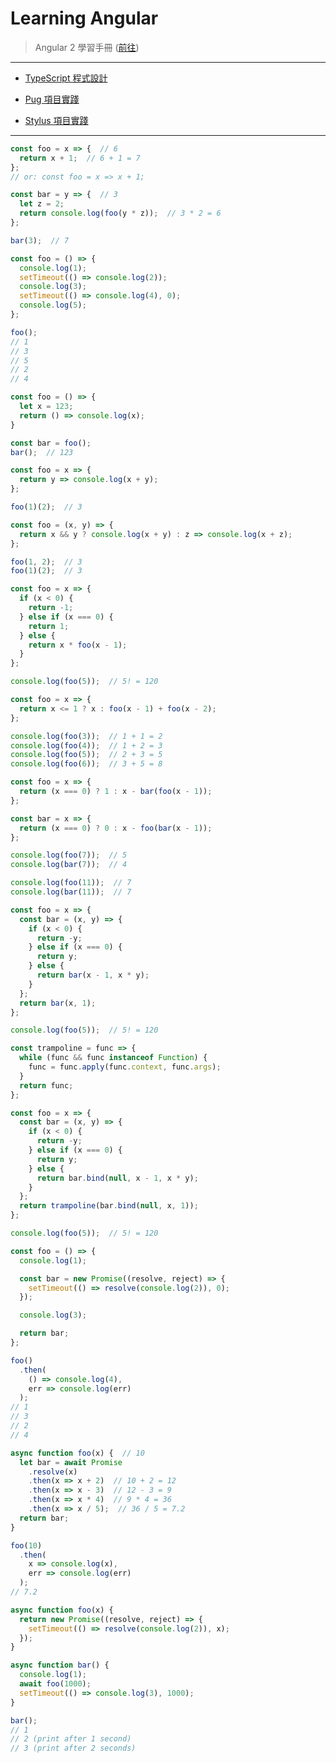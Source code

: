 # Learning Angular

> Angular 2 學習手冊 ([前往](https://github.com/Shyam-Chen/JavaScript-GO/blob/master/professional-angular/README.md))

***

* [TypeScript 程式設計](https://github.com/Shyam-Chen/Technical-Manual/blob/master/programming-in-typescript.md)

* [Pug 項目實踐](https://github.com/Shyam-Chen/Technical-Manual/blob/master/practical-pug.md)
* [Stylus 項目實踐](https://github.com/Shyam-Chen/Technical-Manual/blob/master/practical-stylus.md)

***

```js
const foo = x => {  // 6
  return x + 1;  // 6 + 1 = 7
};
// or: const foo = x => x + 1;

const bar = y => {  // 3
  let z = 2;
  return console.log(foo(y * z));  // 3 * 2 = 6
};

bar(3);  // 7
```

```js
const foo = () => {
  console.log(1);
  setTimeout(() => console.log(2));
  console.log(3);
  setTimeout(() => console.log(4), 0);
  console.log(5);
};

foo();
// 1
// 3
// 5
// 2
// 4
```

```js
const foo = () => {
  let x = 123;
  return () => console.log(x);
}

const bar = foo();
bar();  // 123
```

```js
const foo = x => {
  return y => console.log(x + y);
};

foo(1)(2);  // 3
```

```js
const foo = (x, y) => {
  return x && y ? console.log(x + y) : z => console.log(x + z);
};

foo(1, 2);  // 3
foo(1)(2);  // 3
```

```js
const foo = x => {
  if (x < 0) {
    return -1;
  } else if (x === 0) {
    return 1;
  } else {
    return x * foo(x - 1);
  }
};

console.log(foo(5));  // 5! = 120
```

```js
const foo = x => {
  return x <= 1 ? x : foo(x - 1) + foo(x - 2);
};

console.log(foo(3));  // 1 + 1 = 2
console.log(foo(4));  // 1 + 2 = 3
console.log(foo(5));  // 2 + 3 = 5
console.log(foo(6));  // 3 + 5 = 8
```

```js
const foo = x => {
  return (x === 0) ? 1 : x - bar(foo(x - 1));
};

const bar = x => {
  return (x === 0) ? 0 : x - foo(bar(x - 1));
};

console.log(foo(7));  // 5
console.log(bar(7));  // 4

console.log(foo(11));  // 7
console.log(bar(11));  // 7
```

```js
const foo = x => {
  const bar = (x, y) => {
    if (x < 0) {
      return -y;
    } else if (x === 0) {
      return y;
    } else {
      return bar(x - 1, x * y);
    }
  };
  return bar(x, 1);
};

console.log(foo(5));  // 5! = 120
```

```js
const trampoline = func => {
  while (func && func instanceof Function) {
    func = func.apply(func.context, func.args);
  }
  return func;
};

const foo = x => {
  const bar = (x, y) => {
    if (x < 0) {
      return -y;
    } else if (x === 0) {
      return y;
    } else {
      return bar.bind(null, x - 1, x * y);
    }
  };
  return trampoline(bar.bind(null, x, 1));
};

console.log(foo(5));  // 5! = 120
```

```js
const foo = () => {
  console.log(1);

  const bar = new Promise((resolve, reject) => {
    setTimeout(() => resolve(console.log(2)), 0);
  });

  console.log(3);

  return bar;
};

foo()
  .then(
    () => console.log(4),
    err => console.log(err)
  );
// 1
// 3
// 2
// 4
```

```js
async function foo(x) {  // 10
  let bar = await Promise
    .resolve(x)
    .then(x => x + 2)  // 10 + 2 = 12
    .then(x => x - 3)  // 12 - 3 = 9
    .then(x => x * 4)  // 9 * 4 = 36
    .then(x => x / 5);  // 36 / 5 = 7.2
  return bar;
}

foo(10)
  .then(
    x => console.log(x),
    err => console.log(err)
  );
// 7.2
```

```js
async function foo(x) {  
  return new Promise((resolve, reject) => {
    setTimeout(() => resolve(console.log(2)), x);
  });
}

async function bar() {
  console.log(1);
  await foo(1000);
  setTimeout(() => console.log(3), 1000);
}

bar();
// 1
// 2 (print after 1 second)
// 3 (print after 2 seconds)
```
